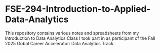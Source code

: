 # FSE-294-Introduction-to-Applied-Data-Analytics
This repository contains various notes and spreadsheets from my Introduction to Data Analytics Class I took part in as participant of the Fall 2025 Gobal Career Accelerator: Data Analytics Track. 
